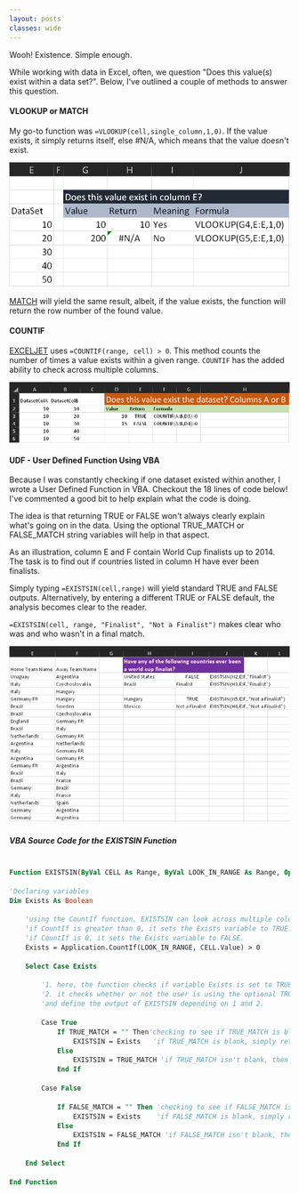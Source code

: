 ```yaml
---
layout: posts
classes: wide
---
```


Wooh! Existence. Simple enough.

While working with data in Excel, often, we question "Does this value(s) exist within a data set?". Below, I've outlined a couple of methods to answer this question.

#### VLOOKUP or MATCH
My go-to function was `=VLOOKUP(cell,single_column,1,0)`. If the value exists, it simply returns itself, else #N/A, which means that the value doesn't exist.

![VLOOKUP](/assets/Exists_Using_VLOOKUP.PNG)

[MATCH](https://docs.microsoft.com/en-us/office/vba/api/excel.worksheetfunction.match) will yield the same result, albeit, if the value exists, the function will return the row number of the found value.

#### COUNTIF

[EXCELJET](https://exceljet.net/formula/value-exists-in-a-range "Visit EXCELJET") uses `=COUNTIF(range, cell) > 0`. This method counts the number of times a value exists within a given range. `COUNTIF` has the added ability to check across multiple columns.

![COUNTIF](/assets/Exists_Using_COUNTIF.PNG)

#### UDF - User Defined Function Using VBA

Because I was constantly checking if one dataset existed within another, I wrote a User Defined Function in VBA. Checkout the 18 lines of code below! I've commented a good bit to help explain what the code is doing.

The idea is that returning TRUE or FALSE won't always clearly explain what's going on in the data. Using the optional TRUE_MATCH or FALSE_MATCH string variables will help in that aspect.

As an illustration, column E and F contain World Cup finalists up to 2014. The task is to find out if countries listed in column H have ever been finalists.

Simply typing `=EXISTSIN(cell,range)` will yield standard TRUE and FALSE outputs. Alternatively, by entering a different TRUE or FALSE default, the analysis becomes clear to the reader.

`=EXISTSIN(cell, range, "Finalist", "Not a Finalist")` makes clear who was and who wasn't in a final match.

![COUNTIF](/assets/Exists_Using_UDF.PNG)

##### VBA Source Code for the EXISTSIN Function

```vb

Function EXISTSIN(ByVal CELL As Range, ByVal LOOK_IN_RANGE As Range, Optional ByVal TRUE_MATCH As String, Optional ByVal FALSE_MATCH As String)

'Declaring variables
Dim Exists As Boolean

    'using the CountIf function, EXISTSIN can look across multiple columns.
    'if CountIf is greater than 0, it sets the Exists variable to TRUE.
    'if CountIf is 0, it sets the Exists variable to FALSE.
    Exists = Application.CountIf(LOOK_IN_RANGE, CELL.Value) > 0
    
    Select Case Exists
    
        '1. here, the function checks if variable Exists is set to TRUE or FALSE,
        '2. it checks whether or not the user is using the optional TRUE_MATCH or FALSE_MATCH strings
        'and define the output of EXISTSIN depending on 1 and 2.

        Case True
            If TRUE_MATCH = "" Then'checking to see if TRUE_MATCH is blank
                EXISTSIN = Exists   'if TRUE_MATCH is blank, simply return TRUE
            Else
                EXISTSIN = TRUE_MATCH 'if TRUE_MATCH isn't blank, then return what the user entered.
            End If
            
        Case False
        
            If FALSE_MATCH = "" Then 'checking to see if FALSE_MATCH is blank
                EXISTSIN = Exists    'if FALSE_MATCH is blank, simply return FALSE
            Else
                EXISTSIN = FALSE_MATCH 'if FALSE_MATCH isn't blank, then return what the user entered.
            End If
    
    End Select

End Function
```